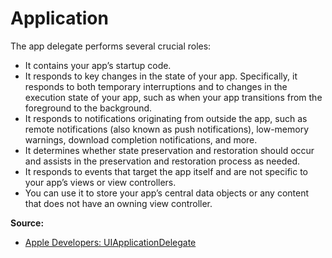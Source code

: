 # Application
The app delegate performs several crucial roles:
* It contains your app’s startup code.
* It responds to key changes in the state of your app. Specifically, it responds to both temporary interruptions and to changes in the execution state of your app, such as when your app transitions from the foreground to the background.
* It responds to notifications originating from outside the app, such as remote notifications (also known as push notifications), low-memory warnings, download completion notifications, and more.
* It determines whether state preservation and restoration should occur and assists in the preservation and restoration process as needed.
* It responds to events that target the app itself and are not specific to your app’s views or view controllers.
* You can use it to store your app’s central data objects or any content that does not have an owning view controller.

**Source:**
* [Apple Developers: UIApplicationDelegate](https://developer.apple.com/library/prerelease/ios/documentation/UIKit/Reference/UIApplicationDelegate_Protocol/) 
